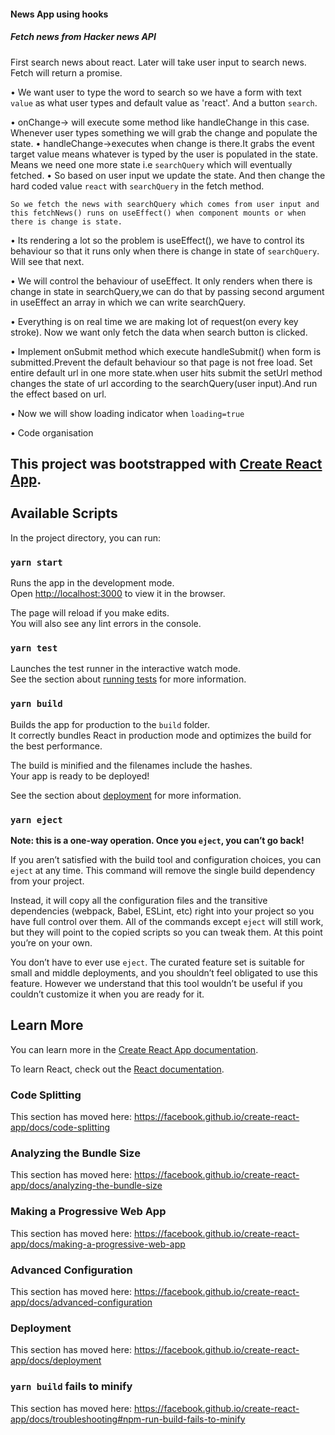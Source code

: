 #### News App using hooks

##### Fetch news from Hacker news API

First search news about react. Later will take user input to search news.
Fetch will return a promise.

• We want user to type the word to search so we have a form with text `value` as what user types and default value as 'react'. And a button `search`.

• onChange-> will execute some method like handleChange in this case. Whenever user types something we will grab the change and populate the state.
• handleChange->executes when change is there.It grabs the event target value means whatever is typed by the user is populated in the state. Means we need one more state i.e `searchQuery` which will eventually fetched.
• So based on user input we update the state. And then change the hard coded value `react` with `searchQuery` in the fetch method.

`So we fetch the news with searchQuery which comes from user input and this fetchNews() runs on useEffect() when component mounts or when there is change is state.`

• Its rendering a lot so the problem is useEffect(), we have to control its behaviour so that it runs only when there is change in state of `searchQuery`. Will see that next.

• We will control the behaviour of useEffect. It only renders when there is change in state in searchQuery,we can do that by passing second argument in useEffect an array in which we can write searchQuery.

• Everything is on real time we are making lot of request(on every key stroke). Now we want only fetch the data when search button is clicked.

• Implement onSubmit method which execute handleSubmit() when form is submitted.Prevent the default behaviour so that page is not free load. Set entire default url in one more state.when user hits submit the setUrl method changes the state of url according to the searchQuery(user input).And run the effect based on url.

• Now we will show loading indicator when `loading=true`

• Code organisation

## This project was bootstrapped with [Create React App](https://github.com/facebook/create-react-app).

## Available Scripts

In the project directory, you can run:

### `yarn start`

Runs the app in the development mode.<br />
Open [http://localhost:3000](http://localhost:3000) to view it in the browser.

The page will reload if you make edits.<br />
You will also see any lint errors in the console.

### `yarn test`

Launches the test runner in the interactive watch mode.<br />
See the section about [running tests](https://facebook.github.io/create-react-app/docs/running-tests) for more information.

### `yarn build`

Builds the app for production to the `build` folder.<br />
It correctly bundles React in production mode and optimizes the build for the best performance.

The build is minified and the filenames include the hashes.<br />
Your app is ready to be deployed!

See the section about [deployment](https://facebook.github.io/create-react-app/docs/deployment) for more information.

### `yarn eject`

**Note: this is a one-way operation. Once you `eject`, you can’t go back!**

If you aren’t satisfied with the build tool and configuration choices, you can `eject` at any time. This command will remove the single build dependency from your project.

Instead, it will copy all the configuration files and the transitive dependencies (webpack, Babel, ESLint, etc) right into your project so you have full control over them. All of the commands except `eject` will still work, but they will point to the copied scripts so you can tweak them. At this point you’re on your own.

You don’t have to ever use `eject`. The curated feature set is suitable for small and middle deployments, and you shouldn’t feel obligated to use this feature. However we understand that this tool wouldn’t be useful if you couldn’t customize it when you are ready for it.

## Learn More

You can learn more in the [Create React App documentation](https://facebook.github.io/create-react-app/docs/getting-started).

To learn React, check out the [React documentation](https://reactjs.org/).

### Code Splitting

This section has moved here: https://facebook.github.io/create-react-app/docs/code-splitting

### Analyzing the Bundle Size

This section has moved here: https://facebook.github.io/create-react-app/docs/analyzing-the-bundle-size

### Making a Progressive Web App

This section has moved here: https://facebook.github.io/create-react-app/docs/making-a-progressive-web-app

### Advanced Configuration

This section has moved here: https://facebook.github.io/create-react-app/docs/advanced-configuration

### Deployment

This section has moved here: https://facebook.github.io/create-react-app/docs/deployment

### `yarn build` fails to minify

This section has moved here: https://facebook.github.io/create-react-app/docs/troubleshooting#npm-run-build-fails-to-minify
